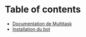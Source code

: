 # Table of contents

* [Documentation de Multitask](README.md)
* [Installation du bot](quick-start.md)
